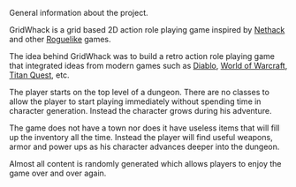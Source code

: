 General information about the project.

GridWhack is a grid based 2D action role playing game inspired by [Nethack](http://en.wikipedia.org/wiki/Nethack) and other [Roguelike](http://en.wikipedia.org/wiki/Roguelike) games.

The idea behind GridWhack was to build a retro action role playing game that integrated ideas from modern games such as [Diablo](http://en.wikipedia.org/wiki/Diablo), [World of Warcraft](http://en.wikipedia.org/wiki/World_of_Warcraft), [Titan Quest](http://en.wikipedia.org/wiki/Titan_quest), etc.

The player starts on the top level of a dungeon. There are no classes to allow the player to start playing immediately without spending time in character generation. Instead the character grows during his adventure.

The game does not have a town nor does it have useless items that will fill up the inventory all the time. Instead the player will find useful weapons, armor and power ups as his character advances deeper into the dungeon.

Almost all content is randomly generated which allows players to enjoy the game over and over again.